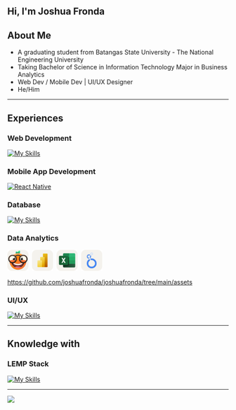 ##  Hi, I'm Joshua Fronda

## About Me
- A graduating student from Batangas State University - The National Engineering University
- Taking Bachelor of Science in Information Technology Major in Business Analytics
- Web Dev / Mobile Dev | UI/UX Designer 
- He/Him

---
Experiences
---

###  Web Development
[![My Skills](https://skillicons.dev/icons?i=html,css,react,js,wordpress&theme=light)](https://skillicons.dev)

### Mobile App Development
[![React Native](https://skillicons.dev/icons?i=react,flutter,dart&theme=light)](https://reactnative.dev/)  

###  Database
[![My Skills](https://skillicons.dev/icons?i=mysql,postgres,firebase&theme=light)](https://skillicons.dev)

###  Data Analytics
<img src="https://raw.githubusercontent.com/joshuafronda/joshuafronda/main/assets/orange-data-mining.svg" alt="Orange Data Mining" title="Orange Data Mining" width="48">&nbsp;
<img src="https://raw.githubusercontent.com/joshuafronda/joshuafronda/main/assets/power-bi-desktop.svg" alt="Power BI Desktop" title="Power BI Desktop" width="48">&nbsp;
<img src="https://raw.githubusercontent.com/joshuafronda/joshuafronda/main/assets/ms-excel-svgrepo-com.svg" alt="MS Excel" title="MS Excel" width="48">&nbsp;
<img src="https://raw.githubusercontent.com/joshuafronda/joshuafronda/main/assets/looker-studio.svg" alt="Looker Studio" title="Looker Studio" width="48">

https://github.com/joshuafronda/joshuafronda/tree/main/assets

###  UI/UX
[![My Skills](https://skillicons.dev/icons?i=figma&theme=light)](https://skillicons.dev)

---
Knowledge with
---
###  LEMP Stack
[![My Skills](https://skillicons.dev/icons?i=linux,nginx,mariadb,postgre,php&theme=light)](https://skillicons.dev)

---

[![](https://visitcount.itsvg.in/api?id=joshuafronda&icon=0&color=6)](https://visitcount.itsvg.in)

